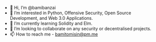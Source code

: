 - 👋 Hi, I’m @bamibanzai
- 👀 I’m interested in Python, Offensive Security, Open Source Development, and Web 3.0 Applications.
- 🌱 I’m currently learning Solidity and Elm.
- 💞️ I’m looking to collaborate on any security or decentralised projects.
- 📫 How to reach me - bamitomisin@pm.me

<!---
bamibanzai/bamibanzai is a ✨ special ✨ repository because its `README.md` (this file) appears on your GitHub profile.
You can click the Preview link to take a look at your changes.
--->
